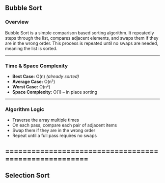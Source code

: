 ## Bubble Sort

### Overview

Bubble Sort is a simple comparison based sorting algorithm. It repeatedly steps through the list, compares adjacent elements, and swaps them if they are in the wrong order. This process is repeated until no swaps are needed, meaning the list is sorted.

---

### Time & Space Complexity

- **Best Case:** O(n) _(already sorted)_
- **Average Case:** O(n²)
- **Worst Case:** O(n²)
- **Space Complexity:** O(1) – in place sorting

---

### Algorithm Logic

- Traverse the array multiple times
- On each pass, compare each pair of adjacent items
- Swap them if they are in the wrong order
- Repeat until a full pass requires no swaps

## ======================================================

## Selection Sort
